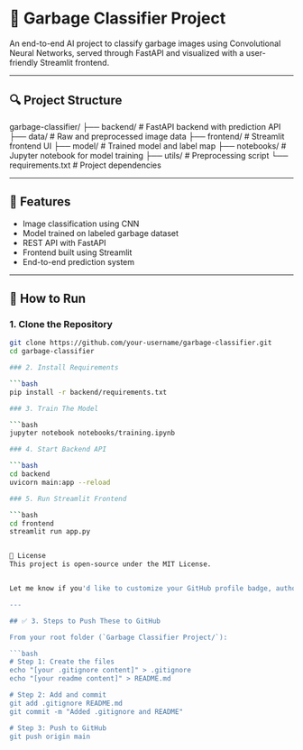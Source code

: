 # 🧠 Garbage Classifier Project

An end-to-end AI project to classify garbage images using Convolutional Neural Networks, served through FastAPI and visualized with a user-friendly Streamlit frontend.

---

## 🔍 Project Structure

garbage-classifier/
├── backend/ # FastAPI backend with prediction API
├── data/ # Raw and preprocessed image data
├── frontend/ # Streamlit frontend UI
├── model/ # Trained model and label map
├── notebooks/ # Jupyter notebook for model training
├── utils/ # Preprocessing script
└── requirements.txt # Project dependencies


---

## 🚀 Features

- Image classification using CNN
- Model trained on labeled garbage dataset
- REST API with FastAPI
- Frontend built using Streamlit
- End-to-end prediction system

---

## 🧪 How to Run

### 1. Clone the Repository
```bash
git clone https://github.com/your-username/garbage-classifier.git
cd garbage-classifier

### 2. Install Requirements

```bash
pip install -r backend/requirements.txt

### 3. Train The Model

```bash
jupyter notebook notebooks/training.ipynb

### 4. Start Backend API

```bash
cd backend
uvicorn main:app --reload

### 5. Run Streamlit Frontend

```bash
cd frontend
streamlit run app.py


📎 License
This project is open-source under the MIT License.


Let me know if you'd like to customize your GitHub profile badge, author name, or banner.

---

## ✅ 3. Steps to Push These to GitHub

From your root folder (`Garbage Classifier Project/`):

```bash
# Step 1: Create the files
echo "[your .gitignore content]" > .gitignore
echo "[your readme content]" > README.md

# Step 2: Add and commit
git add .gitignore README.md
git commit -m "Added .gitignore and README"

# Step 3: Push to GitHub
git push origin main

